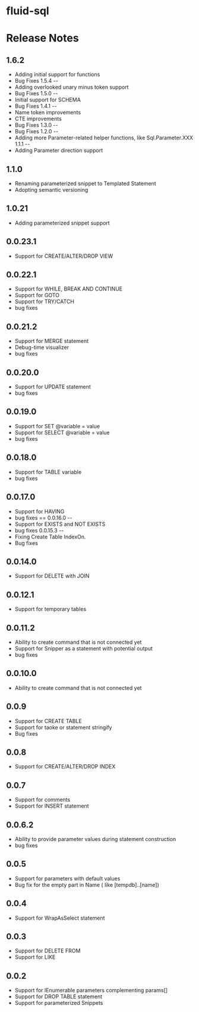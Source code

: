 fluid-sql
=========


Release Notes
==
1.6.2
--
* Adding initial support for functions
* Bug Fixes
1.5.4
--
* Adding overlooked unary minus token support
* Bug Fixes
1.5.0
--
* Initial support for SCHEMA
* Bug Fixes
1.4.1
--
* Name token improvements
* CTE improvements
* Bug Fixes
1.3.0
--
* Bug Fixes
1.2.0
--
* Adding more Parameter-related helper functions, like Sql.Parameter.XXX
1.1.1
--
* Adding Parameter direction support

1.1.0
--
* Renaming parameterized snippet to Templated Statement
* Adopting semantic versioning

1.0.21
--
* Adding parameterized snippet support


0.0.23.1
--
* Support for CREATE/ALTER/DROP VIEW

0.0.22.1
--
* Support for WHILE, BREAK AND CONTINUE
* Support for GOTO
* Support for TRY/CATCH
* bug fixes

0.0.21.2
--
* Support for MERGE statement
* Debug-time visualizer
* bug fixes

0.0.20.0
--
* Support for UPDATE statement
* bug fixes

0.0.19.0
--
* Support for SET @variable = value
* Support for SELECT @variable = value
* bug fixes

0.0.18.0
--
* Support for TABLE variable
* bug fixes


0.0.17.0
--
* Support for HAVING
* bug fixes
==
0.0.16.0
--
* Support for EXISTS and NOT EXISTS
* bug fixes
0.0.15.3
--
* Fixing Create Table IndexOn.
* Bug fixes

0.0.14.0
--
* Support for DELETE with JOIN

0.0.12.1
--
* Support for temporary tables

0.0.11.2
--
* Ability to create command that is not connected yet
* Support for Snipper as a statement with potential output
* bug fixes

0.0.10.0
--
* Ability to create command that is not connected yet

0.0.9
--
* Support for CREATE TABLE
* Support for taoke or statement stringify
* Bug fixes

0.0.8
--
* Support for CREATE/ALTER/DROP INDEX

0.0.7
--
* Support for comments
* Support for INSERT statement

0.0.6.2
--
* Ability to provide parameter values during statement construction
* bug fixes

0.0.5
--
* Support for parameters with default values
* Bug fix for the empty part in Name ( like [tempdb]..[name])

0.0.4
--
* Support for WrapAsSelect statement

0.0.3
--
* Support for DELETE FROM
* Support for LIKE

0.0.2
--
* Support for IEnumerable parameters complementing params[]
* Support for DROP TABLE statement
* Support for parameterized Snippets
